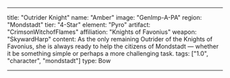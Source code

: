 ---

title: "Outrider Knight"
name: "Amber"
image: "GenImp-A-PA"
region: "Mondstadt"
tier: "4-Star"
element: "Pyro"
artifact: "CrimsonWitchofFlames"
affiliation: "Knights of Favonius"
weapon: "SkywardHarp"
content: As the only remaining Outrider of the Knights of Favonius, she is always ready to help the citizens of Mondstadt — whether it be something simple or perhaps a more challenging task.
tags: ["1.0", "character", "mondstadt"]
type: Bow

---